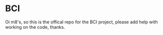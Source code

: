 # BCI

Oi m8's, so this is the offical repo for the BCI project, please add help with working on the code, thanks.
